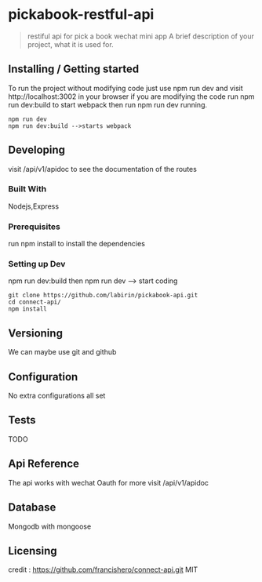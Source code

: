 

# pickabook-restful-api
> restiful api for pick a book wechat mini app
A brief description of your project, what it is used for.
## Installing / Getting started
To run the project without modifying code just use 
npm run dev and visit http://localhost:3002 in your browser
if you are modifying the code run npm run dev:build to start webpack then run npm run dev
running.
```shell
npm run dev
npm run dev:build -->starts webpack
```

## Developing
visit /api/v1/apidoc to see the documentation of the routes
### Built With
Nodejs,Express
### Prerequisites
run npm install to install the dependencies
### Setting up Dev
npm run dev:build then npm run dev --> start coding
```shell
git clone https://github.com/labirin/pickabook-api.git
cd connect-api/
npm install
```
## Versioning
We can maybe use git and github
## Configuration
No extra configurations all set
## Tests
TODO
## Api Reference
The api works with wechat Oauth for more visit /api/v1/apidoc
## Database
Mongodb with mongoose
## Licensing
credit : https://github.com/francishero/connect-api.git
MIT
